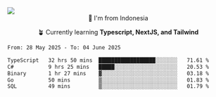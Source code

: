 
<img align = "center" src="https://readme-typing-svg.herokuapp.com?font=Fira+Code&size=25&pause=1000&color=00F713&center=true&vCenter=true&random=false&width=850&height=70&lines=Hi+There+%F0%9F%91%8B%2C+Im+Julian+Caesar;"/>
<br>

<div align = "center">
  📌 I'm from Indonesia
  
  🪴 Currently learning **Typescript, NextJS, and Tailwind**
</div>

<!--START_SECTION:waka-->

```txt
From: 28 May 2025 - To: 04 June 2025

TypeScript   32 hrs 50 mins  ██████████████████░░░░░░░   71.61 %
C#           9 hrs 25 mins   █████░░░░░░░░░░░░░░░░░░░░   20.53 %
Binary       1 hr 27 mins    ▓░░░░░░░░░░░░░░░░░░░░░░░░   03.18 %
Go           50 mins         ▒░░░░░░░░░░░░░░░░░░░░░░░░   01.83 %
SQL          49 mins         ▒░░░░░░░░░░░░░░░░░░░░░░░░   01.79 %
```

<!--END_SECTION:waka-->

